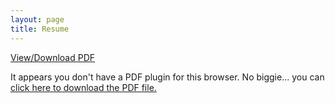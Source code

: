 ```yaml
---
layout: page
title: Resume
---
```

<div class="center-align">
    <a href="{{ site.baseurl }}/pdf/SDG_2017.pdf">View/Download PDF</a>
</div>

<div class="pdf-container">

<object data="{{ site.baseurl }}/pdf/SDG_2017.pdf" type="application/pdf" style="width: 100%; height: 100%; display: block;" >

  <p>It appears you don't have a PDF plugin for this browser.
  No biggie... you can <a href="{{ site.baseurl }}/pdf/SDG_2017.pdf">click here to
  download the PDF file.</a></p>

</object>

</div>
